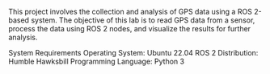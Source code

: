 This project involves the collection and analysis of GPS data using a ROS 2-based system. The objective of this lab is to read GPS data from a sensor, process the data using ROS 2 nodes, and visualize the results for further analysis.

System Requirements
Operating System: Ubuntu 22.04
ROS 2 Distribution: Humble Hawksbill
Programming Language: Python 3
